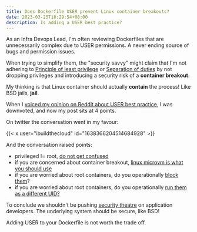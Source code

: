 ```yaml
---
title: Does Dockerfile USER prevent Linux container breakouts?
date: 2023-03-25T18:29:54+08:00
description: Is adding a USER best practice?
---
```


As an Infra Devops Lead, I'm often reviewing Dockerfiles that are unnecessarily
complex due to USER permissions. A never ending source of bugs and permission
issues.

When trying to simplify them, the "security savvy" might claim that I'm not
adhering to [Principle of least
privilege](https://en.wikipedia.org/wiki/Principle_of_least_privilege) or
[Separation of
duties](https://twitter.com/shinygoldbars/status/1638368021940178949) by not
dropping privileges and introducing a security risk of a **container
breakout**.

My thinking is that Linux container should actually **contain** the process!
Like BSD jails, **jail**.

When I [voiced my opinion on Reddit about USER best
practice](https://www.reddit.com/r/docker/comments/11x3itv/is_adding_a_user_best_practice/),
I was downvoted, and now my post sits at 4 points.

On twitter the conversation went in my favour:

{{< x user="ibuildthecloud" id="1638366204514684928" >}}

And the conversation raised points:

- privileged != root, [do not get confused](https://twitter.com/ibuildthecloud/status/1638788245264961538)
- if you are concerned about container breakout, [linux microvm is what you should use](https://twitter.com/ibuildthecloud/status/1638920893488594946)
- if you are worried about root containers, do you operationally [block them](https://twitter.com/ibuildthecloud/status/1638428212404568064)?
- if you are worried about root containers, do you operationally [run them as a different UID?](https://twitter.com/allingeek/status/1638595225068404736)

To conclude we shouldn't be pushing [security
theatre](https://en.wikipedia.org/wiki/Security_theater) on application
developers. The underlying system should be secure, like BSD!

Adding USER to your Dockerfile is not worth the trade off.
